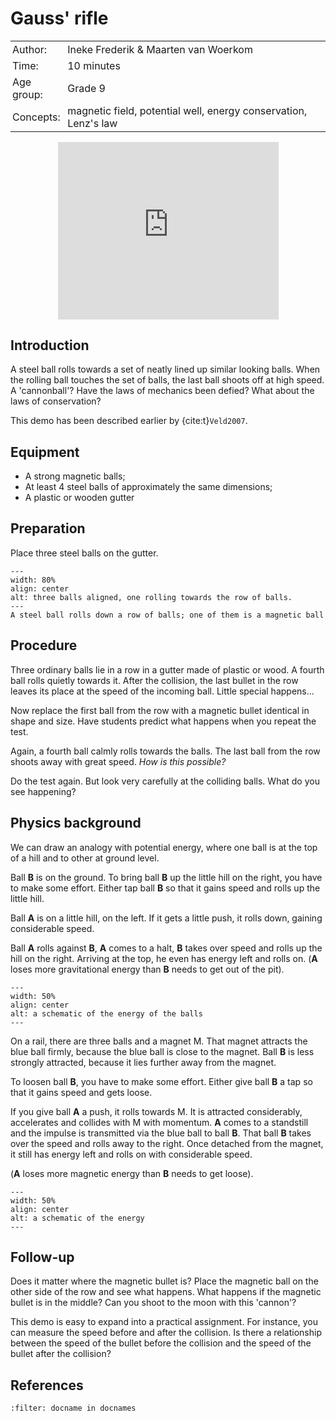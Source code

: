# Gauss' rifle

<table style="width: 100%; border-collapse: collapse; border: none;">
    <tr style="background-color: var(--background-color);">  
        <td style="text-align: left; padding: 3px; border: none; color: var(--text-color)">Author:</td>
        <td style="text-align: left; padding: 3px; border: none; color: var(--text-color)">Ineke Frederik & Maarten van Woerkom</td>
    </tr>
    <tr style="background-color: var(--background-color);"> 
        <td style="text-align: left; padding: 3px; border: none; color: var(--text-color)">Time:</td>
        <td style="text-align: left; padding: 3px; border: none; color: var(--text-color)">10 minutes</td>
    </tr>
    <tr style="background-color: var(--background-color);"> 
        <td style="text-align: left; padding: 3px; border: none; color: var(--text-color)">Age group:</td>
        <td style="text-align: left; padding: 3px; border: none; color: var(--text-color)">Grade 9</td>
    </tr>
    <tr style="background-color: var(--background-color);"> 
        <td style="text-align: left; padding: 3px; border: none; color: var(--text-color)">Concepts:</td>
        <td style="text-align: left; padding: 3px; border: none; color: var(--text-color)">magnetic field, potential well, energy conservation, Lenz's law</td>
    </tr>
</table>

<div style="display: flex; justify-content: center;">
    <div style="position: relative; width: 70%; height: 0; padding-bottom: 56.25%;">
        <iframe
            src="https://www.youtube.com/embed/eDrtZ4TBE9k?si=MK_jp_gyosU5suBc"
            style="position: absolute; top: 0; left: 0; width: 100%; height: 100%;"
            frameborder="0"
            allow="accelerometer; autoplay; clipboard-write; encrypted-media; gyroscope; picture-in-picture"
            allowfullscreen
        ></iframe>
    </div>
</div>

## Introduction
A steel ball rolls towards a set of neatly lined up similar looking balls. When the rolling ball touches the set of balls, the last ball shoots off at high speed. A 'cannonball'? Have the laws of mechanics been defied? What about the laws of conservation? 

This demo has been described earlier by {cite:t}`Veld2007`.

## Equipment
* A strong magnetic balls;
* At least 4 steel balls of approximately the same dimensions; 
* A plastic or wooden gutter

## Preparation
Place three steel balls on the gutter.

```{figure} demo95_figure1.jpg
---
width: 80%
align: center
alt: three balls aligned, one rolling towards the row of balls.
---
A steel ball rolls down a row of balls; one of them is a magnetic ball
```

## Procedure
Three ordinary balls lie in a row in a gutter made of plastic or wood. A fourth ball rolls quietly towards it. After the collision, the last bullet in the row leaves its place at the speed of the incoming ball. Little special happens... 

Now replace the first ball from the row with a magnetic bullet identical in shape and size. Have students predict what happens when you repeat the test.

Again, a fourth ball calmly rolls towards the balls. The last ball from the row shoots away with great speed. *How is this possible?*

Do the test again. But look very carefully at the colliding balls. What do you see happening?

## Physics background
We can draw an analogy with potential energy, where one ball is at the top of a hill and to other at ground level.

Ball **B** is on the ground. To bring ball **B** up the little hill on the right, you have to make some effort. Either tap ball **B** so that it gains speed and rolls up the little hill.

Ball **A** is on a little hill, on the left. If it gets a little push, it rolls down, gaining considerable speed.

Ball **A** rolls against **B**, **A** comes to a halt, **B** takes over speed and rolls up the hill on the right. Arriving at the top, he even has energy left and rolls on. (**A** loses more gravitational energy than **B** needs to get out of the pit).

```{figure} demo95_figure2.jpg
---
width: 50%
align: center
alt: a schematic of the energy of the balls
---
```

On a rail, there are three balls and a magnet M. That magnet attracts the blue ball firmly, because the blue ball is close to the magnet. Ball **B** is less strongly attracted, because it lies further away from the magnet.

To loosen ball **B**, you have to make some effort. Either give ball **B** a tap so that it gains speed and gets loose.

If you give ball **A** a push, it rolls towards M. It is attracted considerably, accelerates and collides with M with momentum. **A** comes to a standstill and the impulse is transmitted via the blue ball to ball **B**. That ball **B** takes over the speed and rolls away to the right. Once detached from the magnet, it still has energy left and rolls on with considerable speed.

(**A** loses more magnetic energy than **B** needs to get loose).

```{figure} demo95_figure3.jpg
---
width: 50%
align: center
alt: a schematic of the energy
---
```

## Follow-up
Does it matter where the magnetic bullet is? Place the magnetic ball on the other side of the row and see what happens. What happens if the magnetic bullet is in the middle? Can you shoot to the moon with this 'cannon'? 

This demo is easy to expand into a practical assignment. For instance, you can measure the speed before and after the collision. Is there a relationship between the speed of the bullet before the collision and the speed of the bullet after the collision? 

## References
```{bibliography}
:filter: docname in docnames
```